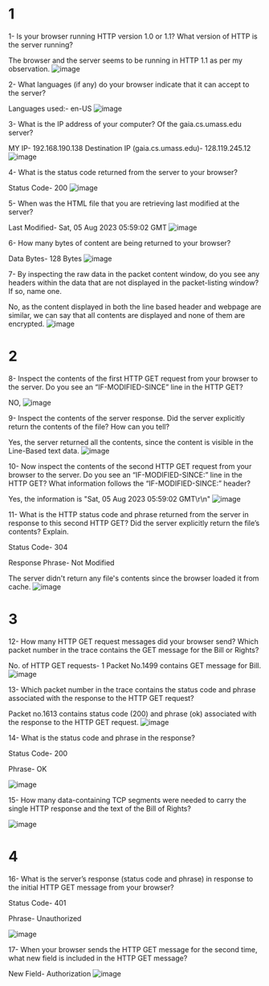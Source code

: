 # 1
  1- Is your browser running HTTP version 1.0 or 1.1? What version of HTTP is the server running?
     
The browser and the server seems to be running in HTTP 1.1 as per my observation.
![image](https://github.com/udayk01/network_f/assets/52235763/caa79b08-5d59-450b-9322-d99be69a1ba1)

  2- What languages (if any) do your browser indicate that it can accept to the server? 

Languages used:-  en-US
![image](https://github.com/udayk01/network_f/assets/52235763/546adbc9-ad98-4a94-be8a-ff2641889778)

  3- What is the IP address of your computer? Of the gaia.cs.umass.edu server? 

MY IP- 192.168.190.138 
Destination IP (gaia.cs.umass.edu)- 128.119.245.12
![image](https://github.com/udayk01/network_f/assets/52235763/5700deca-cfc6-41df-a678-05d63e1c070a)

  4- What is the status code returned from the server to your browser? 

Status Code- 200
![image](https://github.com/udayk01/network_f/assets/52235763/8d4cb713-1b3f-441d-8478-cab9d2963747)

  5- When was the HTML file that you are retrieving last modified at the server?

Last Modified- Sat, 05 Aug 2023 05:59:02 GMT
![image](https://github.com/udayk01/network_f/assets/52235763/c0ff7964-f97b-4971-8528-12ed6c83bea6)

  6- How many bytes of content are being returned to your browser?

Data Bytes- 128 Bytes
![image](https://github.com/udayk01/network_f/assets/52235763/e90cfc12-2236-4077-a664-bfdf9731898b)

  7- By inspecting the raw data in the packet content window, do you see any headers within the data that are not displayed in the packet-listing window? If so, name one.

No, as the content displayed in both the line based header and webpage are similar, we can say that all contents are displayed and none of them are encrypted. 
![image](https://github.com/udayk01/network_f/assets/52235763/fa82c169-e77e-4b8c-b669-8ba6f82d83df)


# 2
  8- Inspect the contents of the first HTTP GET request from your browser to the server. Do you see an “IF-MODIFIED-SINCE” line in the HTTP GET? 

NO,
![image](https://github.com/udayk01/network_f/assets/52235763/67a92789-8b7d-47af-aefd-a8b18d240324)

  9- Inspect the contents of the server response. Did the server explicitly return the contents of the file? How can you tell? 

Yes, the server returned all the contents, since the content is visible in the Line-Based text data. 
![image](https://github.com/udayk01/network_f/assets/52235763/b7b31845-eb48-4cf2-8c23-28f0535b7da8)

  10- Now inspect the contents of the second HTTP GET request from your browser to the server. Do you see an “IF-MODIFIED-SINCE:” line in the HTTP GET? What information follows the “IF-MODIFIED-SINCE:” header?

Yes, the information is "Sat, 05 Aug 2023 05:59:02 GMT\r\n"
![image](https://github.com/udayk01/network_f/assets/52235763/e7b75ca0-05a9-4c48-9a65-1fc22c1245bb)

  11- What is the HTTP status code and phrase returned from the server in response to this second HTTP GET? Did the server explicitly return the file’s contents? Explain.

Status Code- 304

Response Phrase- Not Modified

The server didn't return any  file's contents since the browser loaded it from cache.
![image](https://github.com/udayk01/network_f/assets/52235763/08bbe666-e293-46b8-a107-b81e81a38daa)

# 3

  12- How many HTTP GET request messages did your browser send? Which packet number in the trace contains the GET message for the Bill or Rights? 

No. of HTTP GET requests- 1
Packet No.1499 contains GET message for Bill.
![image](https://github.com/udayk01/network_f/assets/52235763/16bac260-e145-4b9a-b4c6-acaad5856573)


  13- Which packet number in the trace contains the status code and phrase associated with the response to the HTTP GET request? 

Packet no.1613 contains status code (200) and phrase (ok) associated with the response to the HTTP GET request.
![image](https://github.com/udayk01/network_f/assets/52235763/6f8084cd-a1cb-4650-b204-3cc8caca2014)

  14- What is the status code and phrase in the response? 

Status Code- 200

Phrase- OK

![image](https://github.com/udayk01/network_f/assets/52235763/dab0bce0-7e0a-4966-a738-6b65672cbfa5)

  15- How many data-containing TCP segments were needed to carry the single HTTP response and the text of the Bill of Rights?

![image](https://github.com/udayk01/network_f/assets/52235763/a8c59920-0831-4f0b-aa27-84ed9a88d70f)

# 4

 16- What is the server’s response (status code and phrase) in response to the initial HTTP GET message from your browser? 

Status Code- 401

Phrase- Unauthorized

![image](https://github.com/udayk01/network_f/assets/52235763/b084d62a-709f-4f6e-9d81-d660979334a7)

  17- When your browser sends the HTTP GET message for the second time, what new field is included in the HTTP GET message?

New Field- Authorization 
![image](https://github.com/udayk01/network_f/assets/52235763/1e31ab2b-5dc8-4413-aa08-3e33decdcd2e)


















